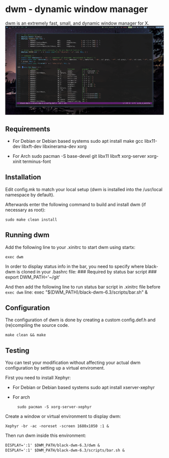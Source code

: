 dwm - dynamic window manager
============================
dwm is an extremely fast, small, and dynamic window manager for X.
<img src="https://github.com/BlackcatRs/black-dwm-6.3/blob/01_4_notitle/img/blackdwm.png">

Requirements
------------
- For Debian or Debian based systems
    sudo apt install make gcc libx11-dev libxft-dev libxinerama-dev xorg

- For Arch
   sudo pacman -S base-devel git libx11 libxft xorg-server xorg-xinit terminus-font

Installation
------------
Edit config.mk to match your local setup (dwm is installed into
the /usr/local namespace by default).

Afterwards enter the following command to build and install dwm (if
necessary as root):

    sudo make clean install


Running dwm
-----------
Add the following line to your .xinitrc to start dwm using startx:

    exec dwm

In order to display status info in the bar, you need to specify where black-dwm is cloned in your .bashrc file:
	### Required by status bar script ###
	export DWM_PATH='~/git'

And then add the following line to run status bar script in .xinitrc file before `exec dwm` line:
	exec "$(DWM_PATH)/black-dwm-6.3/scripts/bar.sh" &

Configuration
-------------
The configuration of dwm is done by creating a custom config.def.h and (re)compiling the source code.

	make clean && make

Testing
-------------
You can test your modification without affecting your actual dwm configuration by setting up a virtual enviroment.

First you need  to install Xephyr: 

- For Debian or Debian based systems
		sudo apt install xserver-xephyr

- For arch

		sudo pacman -S xorg-server-xephyr

Create a window or virtual environment to display dwm:

	Xephyr -br -ac -noreset -screen 1680x1050 :1 &

Then run dwm inside this environment:

	DISPLAY=':1' $DWM_PATH/black-dwm-6.3/dwm &
	DISPLAY=':1' $DWM_PATH/black-dwm-6.3/scripts/bar.sh &